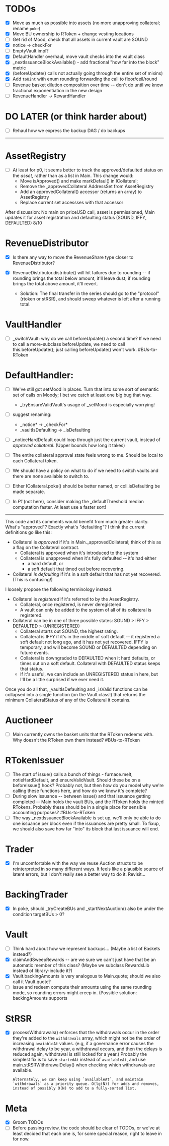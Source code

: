 # TODOs
- [x] Move as much as possible into assets (no more unapproving collateral; rename `poke`)
- [x] Move BU ownership to RToken + change vesting locations
- [ ] Get rid of Mood, check that all assets in current vault are SOUND
- [x] notice -> checkFor
- [ ] EmptyVault impl?
- [x] DefaultHandler overhaul, move vault checks into the vault class
- [x] _nextIssuanceBlockAvailable() - add fractional "how far into the block" metric 
- [x] (beforeUpdate() calls not actually going through the entire set of mixins)
- [x] Add `toUint` with enum rounding forwarding the call to floor/ceil/round
- [ ] Revenue basket dilution composition over time -- don't do until we know fractional exponentiation in the new design
- [ ] RevenueHandler -> RewardHandler

# DO LATER (or think harder about)
- [ ] Rehaul how we express the backup DAG / do backups

----

# AssetRegistry
- [ ] At least for p0, it seems better to track the approved/defaulted status on the *asset*, rather than as a list in Main. This change would:
    - Move isApproved() and make markDefaul() in ICollateral; 
    - Remove the _approvedCollateral AddressSet from AssetRegistry
    - Add an approvedCollateral() accessor (returns an array) to AssetRegistry
    - Replace current set accessses with that accessor

After discussion: No main on priceUSD call, asset is permissioned, Main updates it for asset registration and defaulting status (SOUND, IFFY, DEFAULTED)
8/10

# RevenueDistributor
- [x] Is there any way to move the RevenueShare type closer to RevenueDistributor?

- [x] RevenueDistributor.distribute() will hit failures due to rounding -- if rounding brings the total below amount, it'll leave dust; if rounding brings the total above amount, it'll revert.
    - Solution: The final transfer in the series should go to the "protocol" (rtoken or stRSR), and should sweep whatever is left after a running total.

# VaultHandler
- [ ] _switchVault: why do we call beforeUpdate() a second time? If we need to call a more-subclass beforeUpdate, we need to call this.beforeUpdate(); just calling beforeUpdate() won't work. #BUs-to-RToken


# DefaultHandler:
- [ ] We've still got setMood in places. Turn that into some sort of semantic set of calls on Moody; I bet we catch at least one big bug that way.
    - _tryEnsureValidVault's usage of _setMood is especially worrying!

- [ ] suggest renaming:
    - _notice* -> _checkFor*
    - _vaultIsDefaulting -> _isDefaulting

- [ ] _noticeHardDefault could loop through just the current vault, instead of *approved collateral*. (Upper bounds how long it takes)

- [ ] The entire collateral approval state feels wrong to me. Should be local to each Collateral token.

- [ ] We should have a policy on what to do if we need to switch vaults and there are none available to switch to.

- [ ] Either ICollateral.poke() should be better named, or coll.isDefaulting be made separate.

- [ ] In *P1* (not here), consider making the _defaultThreshold median computation faster. At least use a faster sort!

---

This code and its comments would benefit from much greater clarity. What's "approved"? Exactly what's "defaulting"? I think the current definitions go like this:

- Collateral is _approved_ if it's in Main._approvedCollateral; think of this as a flag on the Collateral contract.
    - Collateral is approved when it's introduced to the system
    - Collateral is unapproved when it's fully defaulted -- it's had either
        - a hard default, or
        - a soft default that timed out before recovering.
- Collateral _is defaulting_ if it's in a soft default that has not yet recovered.
  (This is confusing!)

I loosely propose the following terminology instead:

- Collateral is _registered_ if it's referred to by the AssetRegistry.
    - Collateral, once registered, is never deregistered.
    - A vault can only be added to the system of all of its collateral is registered.
- Collateral can be in one of three possible states: SOUND > IFFY > DEFAULTED > (UNREGISTERED)
    - Collateral starts out SOUND, the highest rating.
    - Collateral is IFFY if it's in the middle of soft default -- it registered a soft default not long ago, and it has not yet recovered. IFFY is temporary, and will become SOUND or DEFAULTED depending on future events.
    - Collateral is downgraded to DEFAULTED when it hard defaults, or times out on a soft default. Collateral with DEFAULTED status keeps that status.
    - If it's useful, we can include an UNREGISTERED status in here, but I'll be a little surprised if we ever need it.

Once you do all that, _vaultIsDefaulting and _isValid functions can be collapsed into a single function (on the Vault class!) that returns the minimum CollateralStatus of any of the Collateral it contains.


# Auctioneer

- [ ] Main currently owns the basket units that the RToken redeems with. Why doesn't the RToken own them instead? #BUs-to-RToken

# RTokenIssuer
- [ ] The start of issue() calls a bunch of things - furnace.melt, notieHardDefault, and ensureValidVault. Should these be on a beforeIssue() hook? Probably not, but then how do you model why we're calling these functions here, and how do we know it's complete?
- [ ] During slow issuance -- between issue() and that issuance getting completed -- Main holds the vault BUs, and the RToken holds the minted RTokens. Probably these should be in a single place for sensible accounting purposes? #BUs-to-RToken
- [ ] The way _nextIssuanceBlockAvailable is set up, we'll only be able to do one issuance per block even if the issuances are pretty small. To fixup, we should also save how far "into" its block that last issuance will end.

# Trader
- [x] I'm uncomfortable with the way we reuse Auction structs to be reinterpreted in so many different ways. It feels like a plausible source of latent errors, but I don't really see a better way to do it. Revisit...

# BackingTrader
- [x] In poke, should _tryCreateBUs and _startNextAuction() also be under the condition targetBUs > 0?

# Vault
- [ ] Think hard about how we represent backups... (Maybe a list of Baskets instead?)
- [x] claimAndSweepRewards -- are we sure we can't just have that be an automatic member of this class? (Maybe we subclass RewardsLib instead of library-include it?)
- [x] Vault.backingAmounts is very analogous to Main.quote; should we also call it Vault.quote?
- [ ] issue and redeem compute their amounts using the same rounding mode, so rounding errors might creep in. (Possible solution: backingAmounts supports 

# StRSR
- [x] processWithdrawals() enforces that the withdrawals occur in the order they're added to the `withdrawals` array, which might not be the order of increasing `avaiableAt` values. (e.g, if a governance error causes the withdrawal delay to be year, a withdrawal occurs, and then the delays is reduced again, withdrawal is still locked for a year.) Probably the simplest fix is to save `startedAt` instead of `availableAt`, and use main.stRSRWithdrawalDelay() when checking which withdrawals are available.
    
      Alternately, we can keep using `availableAt`, and maintain `withdrawals` as a priority queue. O(lg(N)) for adds and removes, instead of possibly O(N) to add to a fully-sorted list.

# Meta
- [x] Groom TODOs
- [ ] Before passing review, the code should be clear of TODOs, or we've at least decided that each one is, for some special reason, right to leave in for now.
